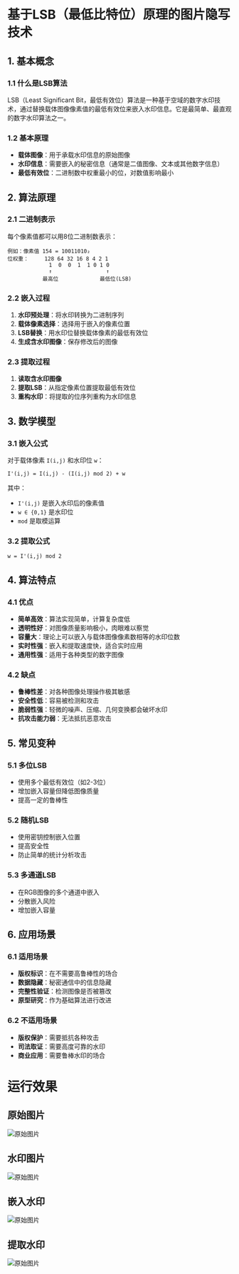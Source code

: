 # 基于LSB（最低比特位）原理的图片隐写技术

## 1. 基本概念

### 1.1 什么是LSB算法

LSB（Least Significant Bit，最低有效位）算法是一种基于空域的数字水印技术，通过替换载体图像像素值的最低有效位来嵌入水印信息。它是最简单、最直观的数字水印算法之一。

### 1.2 基本原理

- **载体图像**：用于承载水印信息的原始图像
- **水印信息**：需要嵌入的秘密信息（通常是二值图像、文本或其他数字信息）
- **最低有效位**：二进制数中权重最小的位，对数值影响最小

## 2. 算法原理

### 2.1 二进制表示

每个像素值都可以用8位二进制数表示：

```
例如：像素值 154 = 10011010₂
位权重：     128 64 32 16 8 4 2 1
             1  0  0  1  1 0 1 0
             ↑                 ↑
           最高位             最低位(LSB)
```

### 2.2 嵌入过程

1. **水印预处理**：将水印转换为二进制序列
2. **载体像素选择**：选择用于嵌入的像素位置
3. **LSB替换**：用水印位替换载体像素的最低有效位
4. **生成含水印图像**：保存修改后的图像

### 2.3 提取过程

1. **读取含水印图像**
2. **提取LSB**：从指定像素位置提取最低有效位
3. **重构水印**：将提取的位序列重构为水印信息

## 3. 数学模型

### 3.1 嵌入公式

对于载体像素 `I(i,j)` 和水印位 `w`：

```
I'(i,j) = I(i,j) - (I(i,j) mod 2) + w
```

其中：

- `I'(i,j)` 是嵌入水印后的像素值
- `w ∈ {0,1}` 是水印位
- `mod` 是取模运算

### 3.2 提取公式

```
w = I'(i,j) mod 2
```

## 4. 算法特点

### 4.1 优点

- **简单高效**：算法实现简单，计算复杂度低
- **透明性好**：对图像质量影响极小，肉眼难以察觉
- **容量大**：理论上可以嵌入与载体图像像素数相等的水印位数
- **实时性强**：嵌入和提取速度快，适合实时应用
- **通用性强**：适用于各种类型的数字图像

### 4.2 缺点

- **鲁棒性差**：对各种图像处理操作极其敏感
- **安全性低**：容易被检测和攻击
- **脆弱性强**：轻微的噪声、压缩、几何变换都会破坏水印
- **抗攻击能力弱**：无法抵抗恶意攻击

## 5. 常见变种

### 5.1 多位LSB

- 使用多个最低有效位（如2-3位）
- 增加嵌入容量但降低图像质量
- 提高一定的鲁棒性

### 5.2 随机LSB

- 使用密钥控制嵌入位置
- 提高安全性
- 防止简单的统计分析攻击

### 5.3 多通道LSB

- 在RGB图像的多个通道中嵌入
- 分散嵌入风险
- 增加嵌入容量

## 6. 应用场景

### 6.1 适用场景

- **版权标识**：在不需要高鲁棒性的场合
- **数据隐藏**：秘密通信中的信息隐藏
- **完整性验证**：检测图像是否被篡改
- **原型研究**：作为基础算法进行改进

### 6.2 不适用场景

- **版权保护**：需要抵抗各种攻击
- **司法取证**：需要高度可靠的水印
- **商业应用**：需要鲁棒水印的场合

# 运行效果

## 原始图片

![原始图片](./Pic.png)

## 水印图片

![原始图片](./watermark.png)

## 嵌入水印

![原始图片](./watermarked1.png)

## 提取水印

![原始图片](./watermarked1.png)
